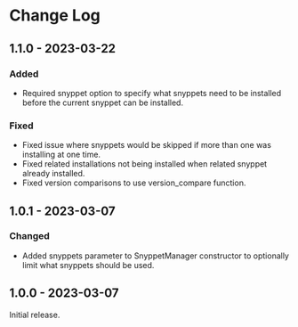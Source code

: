 # Change Log

## 1.1.0 - 2023-03-22

### Added

- Required snyppet option to specify what snyppets need to be installed before
  the current snyppet can be installed.

### Fixed

- Fixed issue where snyppets would be skipped if more than one was installing
  at one time.
- Fixed related installations not being installed when related snyppet already installed.
- Fixed version comparisons to use version\_compare function.

## 1.0.1 - 2023-03-07

### Changed

- Added snyppets parameter to SnyppetManager constructor to optionally limit
  what snyppets should be used.

## 1.0.0 - 2023-03-07

Initial release.
